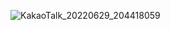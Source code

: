![KakaoTalk_20220629_204418059](https://user-images.githubusercontent.com/79950091/176428940-60545dcc-fe0c-4f21-abe7-8092e04f1488.png)
